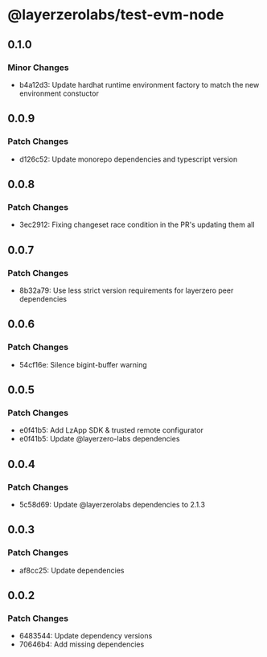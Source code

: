 # @layerzerolabs/test-evm-node

## 0.1.0

### Minor Changes

- b4a12d3: Update hardhat runtime environment factory to match the new environment constuctor

## 0.0.9

### Patch Changes

- d126c52: Update monorepo dependencies and typescript version

## 0.0.8

### Patch Changes

- 3ec2912: Fixing changeset race condition in the PR's updating them all

## 0.0.7

### Patch Changes

- 8b32a79: Use less strict version requirements for layerzero peer dependencies

## 0.0.6

### Patch Changes

- 54cf16e: Silence bigint-buffer warning

## 0.0.5

### Patch Changes

- e0f41b5: Add LzApp SDK & trusted remote configurator
- e0f41b5: Update @layerzero-labs dependencies

## 0.0.4

### Patch Changes

- 5c58d69: Update @layerzerolabs dependencies to 2.1.3

## 0.0.3

### Patch Changes

- af8cc25: Update dependencies

## 0.0.2

### Patch Changes

- 6483544: Update dependency versions
- 70646b4: Add missing dependencies
